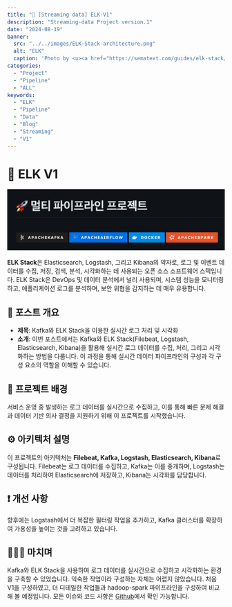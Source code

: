 ```yaml
---
title: "🚀 [Streaming data] ELK-V1"
description: "Streaming-data Project version.1"
date: "2024-08-19"
banner:
  src: "../../images/ELK-Stack-architecture.png"
  alt: "ELK"
  caption: 'Photo by <u><a href="https://sematext.com/guides/elk-stack/">ELK-stack-guide</a></u>'
categories:
  - "Project"
  - "Pipeline"
  - "ALL"
keywords:
  - "ELK"
  - "Pipeline"
  - "Data"
  - "Blog"
  - "Streaming"
  - "V1"
---
```


# 🚀 ELK V1

![V1](https://raw.githubusercontent.com/jms0522/jms0522.github.io/main/content/images/multipipeline.png)


**ELK Stack**은 Elasticsearch, Logstash, 그리고 Kibana의 약자로, 로그 및 이벤트 데이터를 수집, 저장, 검색, 분석, 시각화하는 데 사용되는 오픈 소스 소프트웨어 스택입니다. ELK Stack은 DevOps 및 데이터 분석에서 널리 사용되며, 시스템 성능을 모니터링하고, 애플리케이션 로그를 분석하며, 보안 위협을 감지하는 데 매우 유용합니다.

## 💬 포스트 개요

- **제목**: Kafka와 ELK Stack을 이용한 실시간 로그 처리 및 시각화
- **소개**: 이번 포스트에서는 Kafka와 ELK Stack(Filebeat, Logstash, Elasticsearch, Kibana)을 활용해 실시간 로그 데이터를 수집, 처리, 그리고 시각화하는 방법을 다룹니다. 이 과정을 통해 실시간 데이터 파이프라인의 구성과 각 구성 요소의 역할을 이해할 수 있습니다.

## 🌟 프로젝트 배경

서비스 운영 중 발생하는 로그 데이터를 실시간으로 수집하고, 이를 통해 빠른 문제 해결과 데이터 기반 의사 결정을 지원하기 위해 이 프로젝트를 시작했습니다.

## ⚙️ 아키텍처 설명

이 프로젝트의 아키텍처는 **Filebeat, Kafka, Logstash, Elasticsearch, Kibana**로 구성됩니다. Filebeat는 로그 데이터를 수집하고, Kafka는 이를 중개하며, Logstash는 데이터를 처리하여 Elasticsearch에 저장하고, Kibana는 시각화를 담당합니다.

## ❗️ 개선 사항

향후에는 Logstash에서 더 복잡한 필터링 작업을 추가하고, Kafka 클러스터를 확장하여 가용성을 높이는 것을 고려하고 있습니다.

## 🧑🏻‍💻 마치며

Kafka와 ELK Stack을 사용하여 로그 데이터를 실시간으로 수집하고 시각화하는 환경을 구축할 수 있었습니다. 익숙한 작업이라 구성하는 자체는 어렵지 않았습니다. 처음 V1을 구성하였고, 더 디테일한 작업들과 hadoop-spark 파이프라인을 구성하여 비교해 볼 예정입니다. 모든 이슈와 코드 사항은 [Github](https://github.com/jms0522/Streaming-Data)에서 확인 가능합니다.